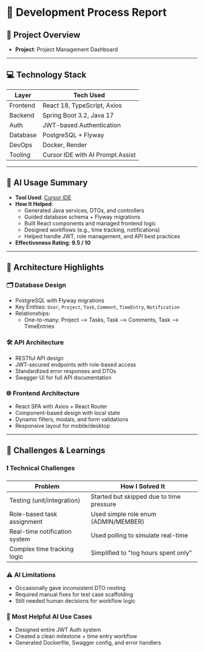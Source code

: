 # 🧾 Development Process Report

## 📌 Project Overview

- **Project**: Project Management Dashboard

---

## 💻 Technology Stack

| Layer       | Tech Used                         |
|-------------|-----------------------------------|
| Frontend    | React 18, TypeScript, Axios       |
| Backend     | Spring Boot 3.2, Java 17          |
| Auth        | JWT-based Authentication          |
| Database    | PostgreSQL + Flyway               |
| DevOps      | Docker, Render                    |
| Tooling     | Cursor IDE with AI Prompt Assist  |

---

## 🤖 AI Usage Summary

- **Tool Used**: [Cursor IDE](https://www.cursor.so)  
- **How It Helped**:
  - Generated Java services, DTOs, and controllers
  - Guided database schema + Flyway migrations
  - Built React components and managed frontend logic
  - Designed workflows (e.g., time tracking, notifications)
  - Helped handle JWT, role management, and API best practices
- **Effectiveness Rating**: **9.5 / 10**

---

## 🧱 Architecture Highlights

### 🗂️ Database Design
- PostgreSQL with Flyway migrations
- Key Entities: `User`, `Project`, `Task`, `Comment`, `TimeEntry`, `Notification`
- Relationships:
  - One-to-many: Project ⟶ Tasks, Task ⟶ Comments, Task ⟶ TimeEntries

### 🛠️ API Architecture
- RESTful API design
- JWT-secured endpoints with role-based access
- Standardized error responses and DTOs
- Swagger UI for full API documentation

### 🌐 Frontend Architecture
- React SPA with Axios + React Router
- Component-based design with local state
- Dynamic filters, modals, and form validations
- Responsive layout for mobile/desktop

---

## 🚧 Challenges & Learnings

### ❗ Technical Challenges
| Problem                          | How I Solved It                          |
|----------------------------------|------------------------------------------|
| Testing (unit/integration)       | Started but skipped due to time pressure |
| Role-based task assignment       | Used simple role enum (ADMIN/MEMBER)     |
| Real-time notification system    | Used polling to simulate real-time       |
| Complex time tracking logic      | Simplified to "log hours spent only"     |

### ⚠️ AI Limitations
- Occasionally gave inconsistent DTO nesting
- Required manual fixes for test case scaffolding
- Still needed human decisions for workflow logic

### 🌟 Most Helpful AI Use Cases
- Designed entire JWT Auth system
- Created a clean milestone + time entry workflow
- Generated Dockerfile, Swagger config, and error handlers

